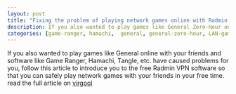 ```yaml
---
layout: post
title: "Fixing the problem of playing network games online with Radmin VPN(for Iranian users)"
description: If you also wanted to play games like General Zero-Hour online with your friends and software like Game Ranger, Hamachi, Tangle, etc. have caused problems for you, follow this article to introduce you to the free Radmin VPN software so that you can safely play network games with your friends in your free time.
categories: [game-ranger, hamachi,  general, general-zero-hour, LAN-game, radmin-vpn]
---
```


If you also wanted to play games like General online with your friends and software like Game Ranger, Hamachi, Tangle, etc. have caused problems for you, follow this article to introduce you to the free Radmin VPN software so that you can safely play network games with your friends in your free time. read the full article on [virgool](https://virgool.io/cafegame/%D8%B1%D9%81%D8%B9-%D9%85%D8%B4%DA%A9%D9%84-%D8%A2%D9%86%D9%84%D8%A7%DB%8C%D9%86-%D8%A8%D8%A7%D8%B2%DB%8C-%DA%A9%D8%B1%D8%AF%D9%86-%D8%A8%D8%A7%D8%B2%DB%8C-%D8%B4%D8%A8%DA%A9%D9%87-%D8%A7%DB%8C-%D8%A8%D8%A7-radmin-vpn-itj5iauyqjym)
